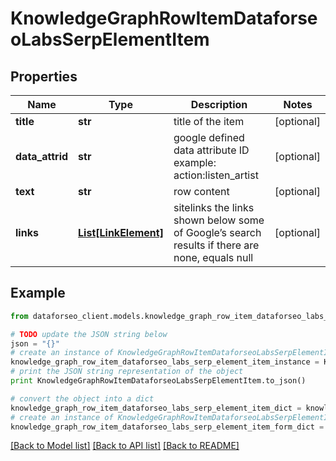 # KnowledgeGraphRowItemDataforseoLabsSerpElementItem


## Properties

Name | Type | Description | Notes
------------ | ------------- | ------------- | -------------
**title** | **str** | title of the item | [optional] 
**data_attrid** | **str** | google defined data attribute ID example: action:listen_artist | [optional] 
**text** | **str** | row content | [optional] 
**links** | [**List[LinkElement]**](LinkElement.md) | sitelinks the links shown below some of Google’s search results if there are none, equals null | [optional] 

## Example

```python
from dataforseo_client.models.knowledge_graph_row_item_dataforseo_labs_serp_element_item import KnowledgeGraphRowItemDataforseoLabsSerpElementItem

# TODO update the JSON string below
json = "{}"
# create an instance of KnowledgeGraphRowItemDataforseoLabsSerpElementItem from a JSON string
knowledge_graph_row_item_dataforseo_labs_serp_element_item_instance = KnowledgeGraphRowItemDataforseoLabsSerpElementItem.from_json(json)
# print the JSON string representation of the object
print KnowledgeGraphRowItemDataforseoLabsSerpElementItem.to_json()

# convert the object into a dict
knowledge_graph_row_item_dataforseo_labs_serp_element_item_dict = knowledge_graph_row_item_dataforseo_labs_serp_element_item_instance.to_dict()
# create an instance of KnowledgeGraphRowItemDataforseoLabsSerpElementItem from a dict
knowledge_graph_row_item_dataforseo_labs_serp_element_item_form_dict = knowledge_graph_row_item_dataforseo_labs_serp_element_item.from_dict(knowledge_graph_row_item_dataforseo_labs_serp_element_item_dict)
```
[[Back to Model list]](../README.md#documentation-for-models) [[Back to API list]](../README.md#documentation-for-api-endpoints) [[Back to README]](../README.md)


